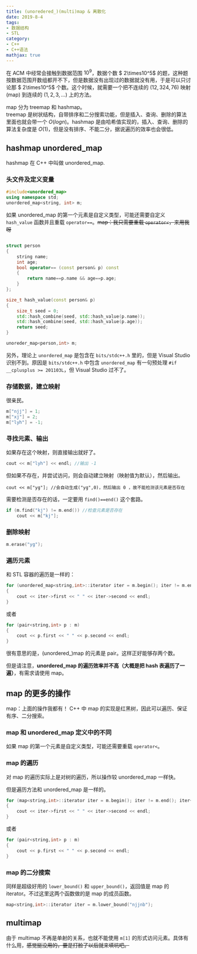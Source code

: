```yaml
---
title: (unoredered_)(multi)map & 离散化
date: 2019-8-4
tags:
- 数据结构
- STL
category:
- C++
- C++语法
mathjax: true
---
```


在 ACM 中经常会接触到数据范围 $10^9$，数据个数 $ 2\times10^5$ 的题，这种题按数据范围开数组都开不下，但是数据没有出现过的数据就没有用，于是可以只讨论那 $ 2\times10^5$ 个数。这个时候，就需要一个把不连续的 $(12,324,76)$ 映射 (map) 到连续的 $(1,2,3,...)$ 上的方法。

map 分为 treemap 和 hashmap。  
treemap 是树状结构，自带排序和二分搜索功能，但是插入、查询、删除的算法里面也就会带一个 $O(log n)$。hashmap 是由哈希值实现的，插入、查询、删除的算法复杂度是 $O(1)$，但是没有排序、不能二分，据说遍历的效率也会很低。

## hashmap unordered_map

hashmap 在 C++ 中叫做 unordered_map.

### 头文件及定义变量

```c++
#include<unordered_map>
using namespace std;
unordered_map<string, int> m;
```

如果 unordered_map 的第一个元素是自定义类型，可能还需要自定义 `hash_value` 函数并且重载 `operator==`。~~map：我只需要重载 `operator<`，来用我呀~~

```c++

struct person
{
    string name;
    int age;
    bool operator== (const person& p) const
    {
        return name==p.name && age==p.age;
    }
};

size_t hash_value(const person& p)
{
    size_t seed = 0;
    std::hash_combine(seed, std::hash_value(p.name));
    std::hash_combine(seed, std::hash_value(p.age));
    return seed;
}

unoreder_map<person,int> m;
```

另外，理论上 `unordered_map` 是包含在 `bits/stdc++.h` 里的，但是 Visual Studio 识别不到。原因是 `bits/stdc++.h` 中包含 `unordered_map` 有一句预处理 `#if __cplusplus >= 201103L`，但 Visual Studio 过不了。

### 存储数据，建立映射

很亲民。

```c++
m["njj"] = 1;
m["xj"] = 2;
m["lyh"] = -1;
```

### 寻找元素、输出

如果存在这个映射，则直接输出就好了。

```c++
cout << m["lyh"] << endl; //输出 -1
```

但如果不存在，并尝试访问，则会自动建立映射（映射值为默认），然后输出。

```
cout << m["yg"]; //会自动生成("yg",0)，然后输出 0 ，故不能检测该元素是否存在
```

需要检测是否存在的话，一定要用 `find()==end()` 这个套路。

```c++
if (m.find("kj") != m.end()) //检查元素是否存在
	cout << m["kj"];
```

### 删除映射

```c++
m.erase("yg");
```

### 遍历元素

和 STL 容器的遍历是一样的：

```c++
for (unordered_map<string,int>::iterator iter = m.begin(); iter != m.end(); iter++)
{
	cout << iter->first << " " << iter->second << endl;
}
```

或者

```c++
for (pair<string,int> p : m)
{
	cout << p.first << " " << p.second << endl;
}
```

很有意思的是，(unordered_)map 的元素是 pair。这样正好能够存两个数。

但是请注意，**unordered_map 的遍历效率并不高（大概是把 hash 表遍历了一遍）**，有需求请使用 map。

## map 的更多的操作

map：上面的操作我都有！
C++ 中 map 的实现是红黑树，因此可以遍历、保证有序、二分搜索。  

### map 和 unordered_map 定义中的不同

如果 map 的第一个元素是自定义类型，可能还需要重载 `operator<`。

### map 的遍历

对 map 的遍历实际上是对树的遍历，所以操作较 unordered_map 一样快。

但是遍历方法和 unordered_map 是一样的。

```c++
for (map<string,int>::iterator iter = m.begin(); iter != m.end(); iter++)
{
	cout << iter->first << " " << iter->second << endl;
}
```

或者

```c++
for (pair<string,int> p : m)
{
	cout << p.first << " " << p.second << endl;
}
```

### map 的二分搜索

同样是超级好用的 `lower_bound()` 和 `upper_bound()`，返回值是 map 的 iterator。不过这里这两个函数做的是 map 的成员函数。

```c++
map<string,int>::iterator iter = m.lower_bound("njjnb");
```

## multimap

由于 multimap 不再是单射的关系，也就不能使用 `m[1]` 的形式访问元素。具体有什么用，~~感觉挺没用的，要是打脸了以后就来填坑吧。~~
